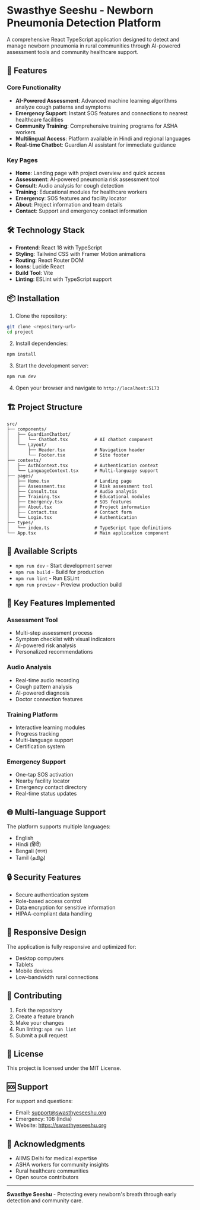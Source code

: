 # Swasthye Seeshu - Newborn Pneumonia Detection Platform

A comprehensive React TypeScript application designed to detect and manage newborn pneumonia in rural communities through AI-powered assessment tools and community healthcare support.

## 🚀 Features

### Core Functionality
- **AI-Powered Assessment**: Advanced machine learning algorithms analyze cough patterns and symptoms
- **Emergency Support**: Instant SOS features and connections to nearest healthcare facilities
- **Community Training**: Comprehensive training programs for ASHA workers
- **Multilingual Access**: Platform available in Hindi and regional languages
- **Real-time Chatbot**: Guardian AI assistant for immediate guidance

### Key Pages
- **Home**: Landing page with project overview and quick access
- **Assessment**: AI-powered pneumonia risk assessment tool
- **Consult**: Audio analysis for cough detection
- **Training**: Educational modules for healthcare workers
- **Emergency**: SOS features and facility locator
- **About**: Project information and team details
- **Contact**: Support and emergency contact information

## 🛠️ Technology Stack

- **Frontend**: React 18 with TypeScript
- **Styling**: Tailwind CSS with Framer Motion animations
- **Routing**: React Router DOM
- **Icons**: Lucide React
- **Build Tool**: Vite
- **Linting**: ESLint with TypeScript support

## 📦 Installation

1. Clone the repository:
```bash
git clone <repository-url>
cd project
```

2. Install dependencies:
```bash
npm install
```

3. Start the development server:
```bash
npm run dev
```

4. Open your browser and navigate to `http://localhost:5173`

## 🏗️ Project Structure

```
src/
├── components/
│   ├── GuardianChatbot/
│   │   └── Chatbot.tsx          # AI chatbot component
│   └── Layout/
│       ├── Header.tsx           # Navigation header
│       └── Footer.tsx           # Site footer
├── contexts/
│   ├── AuthContext.tsx          # Authentication context
│   └── LanguageContext.tsx      # Multi-language support
├── pages/
│   ├── Home.tsx                 # Landing page
│   ├── Assessment.tsx           # Risk assessment tool
│   ├── Consult.tsx              # Audio analysis
│   ├── Training.tsx             # Educational modules
│   ├── Emergency.tsx            # SOS features
│   ├── About.tsx                # Project information
│   ├── Contact.tsx              # Contact form
│   └── Login.tsx                # Authentication
├── types/
│   └── index.ts                 # TypeScript type definitions
└── App.tsx                      # Main application component
```

## 🔧 Available Scripts

- `npm run dev` - Start development server
- `npm run build` - Build for production
- `npm run lint` - Run ESLint
- `npm run preview` - Preview production build

## 🎯 Key Features Implemented

### Assessment Tool
- Multi-step assessment process
- Symptom checklist with visual indicators
- AI-powered risk analysis
- Personalized recommendations

### Audio Analysis
- Real-time audio recording
- Cough pattern analysis
- AI-powered diagnosis
- Doctor connection features

### Training Platform
- Interactive learning modules
- Progress tracking
- Multi-language support
- Certification system

### Emergency Support
- One-tap SOS activation
- Nearby facility locator
- Emergency contact directory
- Real-time status updates

## 🌐 Multi-language Support

The platform supports multiple languages:
- English
- Hindi (हिंदी)
- Bengali (বাংলা)
- Tamil (தமிழ்)

## 🔒 Security Features

- Secure authentication system
- Role-based access control
- Data encryption for sensitive information
- HIPAA-compliant data handling

## 📱 Responsive Design

The application is fully responsive and optimized for:
- Desktop computers
- Tablets
- Mobile devices
- Low-bandwidth rural connections

## 🤝 Contributing

1. Fork the repository
2. Create a feature branch
3. Make your changes
4. Run linting: `npm run lint`
5. Submit a pull request

## 📄 License

This project is licensed under the MIT License.

## 🆘 Support

For support and questions:
- Email: support@swasthyeseeshu.org
- Emergency: 108 (India)
- Website: https://swasthyeseeshu.org

## 🙏 Acknowledgments

- AIIMS Delhi for medical expertise
- ASHA workers for community insights
- Rural healthcare communities
- Open source contributors

---

**Swasthye Seeshu** - Protecting every newborn's breath through early detection and community care. 